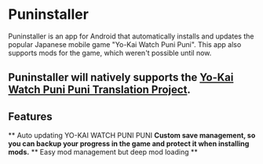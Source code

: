 # Puninstaller
Puninstaller is an app for Android that automatically installs and updates the popular Japanese mobile game "Yo-Kai Watch Puni Puni".
This app also supports mods for the game, which weren't possible until now.

## Puninstaller will natively supports the [Yo-Kai Watch Puni Puni Translation Project](https://discord.gg/Vf9WeFbSJp).


## Features
** Auto updating YO-KAI WATCH PUNI PUNI 
**Custom save management, so you can backup your progress in the game and protect it when installing mods.**
** Easy mod management but deep mod loading **

